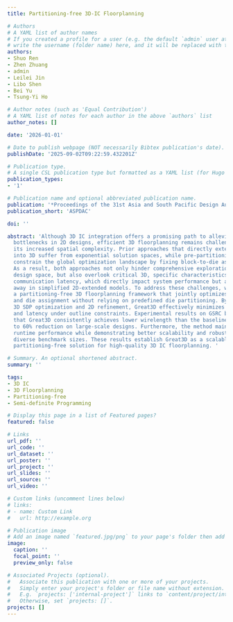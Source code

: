 ```yaml
---
title: Partitioning-free 3D-IC Floorplanning

# Authors
# A YAML list of author names
# If you created a profile for a user (e.g. the default `admin` user at `content/authors/admin/`), 
# write the username (folder name) here, and it will be replaced with their full name and linked to their profile.
authors:
- Shuo Ren
- Zhen Zhuang
- admin
- Leilei Jin
- Libo Shen
- Bei Yu
- Tsung-Yi Ho

# Author notes (such as 'Equal Contribution')
# A YAML list of notes for each author in the above `authors` list
author_notes: []

date: '2026-01-01'

# Date to publish webpage (NOT necessarily Bibtex publication's date).
publishDate: '2025-09-02T09:22:59.432201Z'

# Publication type.
# A single CSL publication type but formatted as a YAML list (for Hugo requirements).
publication_types:
- '1'

# Publication name and optional abbreviated publication name.
publication: '*Proceedings of the 31st Asia and South Pacific Design Automation Conference*'
publication_short: 'ASPDAC'

doi: ''

abstract: 'Although 3D IC integration offers a promising path to alleviate interconnect
  bottlenecks in 2D designs, efficient 3D floorplanning remains challenging due to
  its increased spatial complexity. Prior approaches that directly extend 2D representations
  into 3D suffer from exponential solution spaces, while pre-partitioning strategies
  constrain the global optimization landscape by fixing block-to-die assignments early.
  As a result, both approaches not only hinder comprehensive exploration of the 3D
  design space, but also overlook critical 3D, specific characteristics such as inter-die
  communication latency, which directly impact system performance but are often abstracted
  away in simplified 2D-extended models. To address these challenges, we propose Great3D,
  a partitioning-free 3D floorplanning framework that jointly optimizes block floorplan
  and die assignment without relying on predefined die partitioning. By a two-stage
  3D SDP optimization and 2D refinement, Great3D effectively minimizes wirelength
  and latency under outline constraints. Experimental results on GSRC benchmarks show
  that Great3D consistently achieves lower wirelength than the baselines, with up
  to 60% reduction on large-scale designs. Furthermore, the method maintains competitive
  runtime performance while demonstrating better scalability and robustness across
  diverse benchmark sizes. These results establish Great3D as a scalable and effective
  partitioning-free solution for high-quality 3D IC floorplanning. '

# Summary. An optional shortened abstract.
summary: ''

tags:
- 3D IC
- 3D Floorplanning
- Partitioning-free
- Semi-definite Programming

# Display this page in a list of Featured pages?
featured: false

# Links
url_pdf: ''
url_code: ''
url_dataset: ''
url_poster: ''
url_project: ''
url_slides: ''
url_source: ''
url_video: ''

# Custom links (uncomment lines below)
# links:
# - name: Custom Link
#   url: http://example.org

# Publication image
# Add an image named `featured.jpg/png` to your page's folder then add a caption below.
image:
  caption: ''
  focal_point: ''
  preview_only: false

# Associated Projects (optional).
#   Associate this publication with one or more of your projects.
#   Simply enter your project's folder or file name without extension.
#   E.g. `projects: ['internal-project']` links to `content/project/internal-project/index.md`.
#   Otherwise, set `projects: []`.
projects: []
---
```

